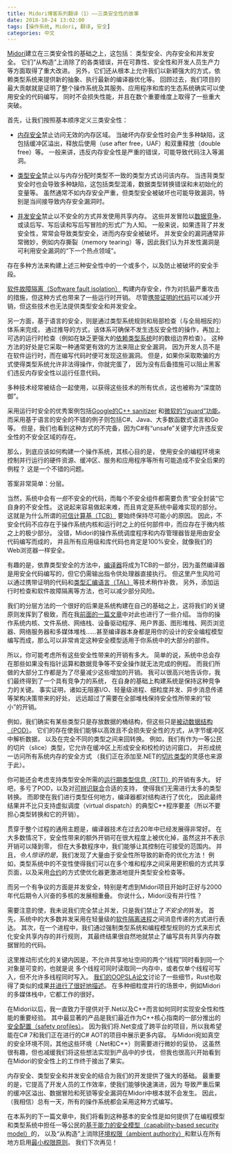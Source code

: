 ```yaml
---
title: Midori博客系列翻译（1）——三类安全性的故事
date: 2018-10-24 13:02:00
tags: [操作系统, Midori, 翻译, 安全]
categories: 中文
---
```


<!-- 
[Midori](/2015/11/03/blogging-about-midori) was built on a foundation of three
kinds of safety: type, memory, and concurrency-safety.  These safeties eliminated
whole classes of bugs "by-construction" and delivered significant improvements in
areas like reliability, security, and developer productivity.  They also fundamentally
allowed us to depend on the type system in new and powerful ways, to deliver new
abstractions, perform novel compiler optimizations, and more.  As I look back,
the biggest contribution of our project was proof that an entire operating
system and its ecosystem of services, applications, and libraries could indeed
be written in safe code, without loss of performance, and with some quantum
leaps forward in several important dimensions. 
-->

[Midori](/2018/10/20/midori/0-blogging-about-midori/)建立在三类安全性的基础之上，这包括：
类型安全、内存安全和并发安全。 
它们“从构造”上消除了的各类错误，并在可靠性、安全性和开发人员生产力等方面取得了重大改进。 
另外，它们还从根本上允许我们以新颖强大的方式，依赖类型系统来提供新的抽象、执行最新的编译器优化等。 
回顾过去，我们项目的最大贡献就是证明了整个操作系统及其服务、应用程序和库的生态系统确实可以使用安全的代码编写，
同时不会损失性能，并且在数个重要维度上取得了一些重大突破。

<!-- 
First, let us define the three safeties, in foundational order: 
-->
首先，让我们按照基本顺序定义三类安全性：

<!-- 
* [Memory Safety](https://en.wikipedia.org/wiki/Memory_safety) prohibits access
  to invalid regions of memory.  Numerous flaws arise when memory safety is
  violated, including buffer overflow, use after free, and double frees. 
  Generally speaking, violation of memory safety is a critical error that can
  lead to exploits such as code injection. 
-->
* [内存安全](https://en.wikipedia.org/wiki/Memory_safety)禁止访问无效的内存区域。
  当破坏内存安全性时会产生多种缺陷，这包括缓冲区溢出，释放后使用（use after free，UAF）和双重释放（double free）等。
  一般来讲，违反内存安全性是严重的错误，可能导致代码注入等漏洞。

<!-- 
* [Type Safety](https://en.wikipedia.org/wiki/Type_safety) prohibits use of
  memory that is at odds with the type allocated within that memory.  Numerous
  flaws arise when type safety is violated, including type confusion, casting
  errors, and uninitialized variables.  Although generally less severe than
  memory safety violations, type safety violations can lead to exploits,
  particularly when exposing pathways to memory safety holes. 
-->
* [类型安全](https://zh.wikipedia.org/wiki/%E5%9E%8B%E5%88%A5%E5%AE%89%E5%85%A8)禁止以与内存分配时类型不一致的类型方式访问该内存。
  当违背类型安全时也会导致多种缺陷，这包括类型混淆，数据类型转换错误和未初始化的变量等。 
  虽然通常不如内存安全严重，但类型安全被破坏也可能导致漏洞，特别是当间接导致内存安全漏洞时。

<!-- 
* [Concurrency Safety](https://en.wikipedia.org/wiki/Thread_safety) prohibits
  unsafe concurrent use of shared memory.  These concurrency hazards are widely
  known in the form of [data races](
  https://en.wikipedia.org/wiki/Race_condition), or read-write, write-read, and
  write-write hazards.   Generally speaking, if concurrency safety is violated,
  it can frequently lead to type, and therefore memory, safety being violated.
  These exploits are often quite subtle -- like tearing memory -- and we often
  said that concurrency vulnerabilities are the "next frontier" of exploitable
  security holes. 
-->
* [并发安全](https://en.wikipedia.org/wiki/Thread_safety)禁止以不安全的方式并发使用共享内存。
  这些并发冒险以[数据竞争](https://en.wikipedia.org/wiki/Race_condition)，或读后写、写后读和写后写冒险的形式广为人知。
  一般来说，如果违背了并发安全性，常常会导致类型安全，进而内存安全被破坏。 
  并发安全的漏洞通常非常微妙，例如内存撕裂（memory tearing）等，因此我们认为并发性漏洞是可利用安全漏洞的“下一个热点领域”。

<!-- 
Many approaches exist to establish one or more of these safeties, and/or
safeguard against violations. 
-->
存在多种方法来构建上述三种安全性中的一个或多个，以及防止被破坏的安全手段。

<!-- 
[Software fault isolation](http://www.cs.cmu.edu/~srini/15-829/readings/sfi.pdf)
establishes memory safety as a backstop against the most severe exploits.  This
comes at some runtime cost, although [proof carrying code](
https://en.wikipedia.org/wiki/Proof-carrying_code) can lessen it.  These
techniques don't deliver all the added benefits of type and concurrency safety. 
-->

[软件故障隔离（Software fault isolation）](http://www.cs.cmu.edu/~srini/15-829/readings/sfi.pdf)
构建内存安全，作为对抗最严重攻击的措施，但这种方式也带来了一些运行时开销。
尽管[携带证明的代码](https://en.wikipedia.org/wiki/Proof-carrying_code)可以减少开销，但这些技术也无法提供类型安全和并发安全。

<!-- 
Language-based safety, on the other hand, is done through a system of type
system rules and local checks (as opposed to global) that, inductively, ensure
certain operations do not occur, plus optional runtime checks (like array bounds
checking in the absence of a more capable [dependent type system](
https://en.wikipedia.org/wiki/Dependent_type)).  The benefits of this approach
are often a more productive approach to stopping safety holes because a developer
finds them while writing his or her code, rather than at runtime.  But if you can
trick the type system into permitting an illegal operation, you're screwed,
because there is no backstop to prevent hackers from violating memory safety in
order to running arbitrary code, for example. 
-->
另一方面，基于语言的安全，则是通过类型系统规则和局部检查（与全局相反的）体系来完成，
通过推导的方式，该体系可确保不发生违反安全性的操作，再加上可选的运行时检查（例如在缺乏更强大的[依赖类型系统](https://zh.wikipedia.org/wiki/%E4%BE%9D%E8%B5%96%E7%B1%BB%E5%9E%8B)时的数组边界检查）。 
这种方法的好处是它采取一种通常更有效的方法来阻止安全漏洞，
因为开发人员不是在软件运行时，而在编写代码时便可发现这些漏洞。 
但是，如果你采取欺骗的方式使得类型系统允许非法得操作，你就完蛋了，
因为没有后备措施可以阻止黑客们违反内存安全性以运行任意代码。

<!-- 
Multiple techniques are frequently used in conjunction with another, something
called "defense in depth," in order to deliver the best of all of these
techniques. 
-->
多种技术经常被结合一起使用，以获得这些技术的所有优点，这也被称为“深度防御”。

<!-- 
Good examples of the runtime approach to safety include [Google's C++ sanitizers](
https://github.com/google/sanitizers) and [Microsoft's "/guard" feature](
http://blogs.msdn.com/b/vcblog/archive/2014/12/08/visual-studio-2015-preview-work-in-progress-security-feature.aspx).
Good examples of the language approach include C#, Java, most functional
languages, Go, etc.  We can see some cracks already, however, since C# has the
`unsafe` keyword which permits unsafe regions that violate safety. 
-->
采用运行时安全的优秀案例包括[Google的C++ sanitizer](https://github.com/google/sanitizers)
和[微软的“/guard”功能](http://blogs.msdn.com/b/vcblog/archive/2014/12/08/visual-studio-2015-preview-work-in-progress-security-feature.aspx)。 
而采用基于语言的安全的不错的例子则包括C#、Java、大多数函数式语言和Go等。
但是，我们也看到这种方式的不完备，因为C#有“unsafe”关键字允许违反安全性的不安全区域的存在。

<!-- 
So, anyway, how do you build an operating system, whose central purpose is to
control hardware resources, buffers, services and applications running in
parallel, and so on, all of which are pretty damn unsafe things, using a safe
programming environment?  Great question. 
-->
那么，到底应该如何构建一个操作系统，其核心目的是，
使用安全的编程环境来控制并行运行的硬件资源、缓冲区、服务和应用程序等所有可能造成不安全后果的例程？ 
这是一个不错的问题。

<!-- The answer is surprisingly simple: layers. -->
答案非常简单：分层。

<!-- 
There was of course _some_ unsafe code in the system.  Each unsafe component was
responsible for "encapsulating" its unsafety.  This is easier said than done,
and was certainly the hardest part of the system to get right.  Which is why
this so-called [trusted computing base](
https://en.wikipedia.org/wiki/Trusted_computing_base) (TCB) always remained as
small as we could make it.  Nothing above the OS kernel and runtime was meant to
employ unsafe code, and very little above the microkernel did.  Yes, our OS
scheduler and memory manager was written in safe code.  And all application-
level and library code was most certainly 100% safe, like our entire web browser. 
-->
当然，系统中会有*一些*不安全的代码，而每个不安全组件都需要负责“安全封装”它自身的不安全性。 
这说起来容易做起来难，而且肯定是系统中最难实现的部分。 
这就是为什么所谓的[可信计算基（TCB）](https://zh.wikipedia.org/wiki/%E5%8F%AF%E4%BF%A1%E8%AE%A1%E7%AE%97%E5%9F%BA)
要始终保持尽可能小的原因。
因此，不安全代码不应存在于操作系统内核和运行时之上的任何部件中，而应存在于微内核之上的极少部分。 
没错，Midori的操作系统调度程序和内存管理器皆是用由安全代码编写而成的，
并且所有应用级和库代码也肯定是100%安全，就像我们的Web浏览器一样安全。

<!-- 
One interesting aspect of relying on type safety was that [your compiler](
https://en.wikipedia.org/wiki/Bartok_(compiler)) becomes part of your TCB.
Although our compiler was written in safe code, it emitted instructions for the
processor to execute.  The risk here can be remedied slightly by techniques like
proof-carrying code and [typed assembly language](
https://en.wikipedia.org/wiki/Typed_assembly_language) (TAL).  Added runtime
checks, a la software fault isolation, can also lessen some of this risk. 
-->
有趣的是，依靠类型安全的方法中，[编译器](https://en.wikipedia.org/wiki/Bartok_(compiler))将成为TCB的一部分，因为虽然编译器是用安全代码编写的，但它仍需输出指令供处理器直接执行。 
但这里产生风险可以通过携带证明的代码和[类型汇编语言（TAL）](https://en.wikipedia.org/wiki/Typed_assembly_language)等技术稍作补救，
另外，添加运行时检查和软件故障隔离等方法，也可以减少部分风险。

<!-- 
A nice consequence of our approach was that the system was built upon itself.
This was a key principle we took to an extreme.  I covered it a bit [in a prior
article](http://joeduffyblog.com/2014/09/10/software-leadership-7-codevelopment-is-a-powerful-thing/).
But when you've got an OS kernel, filesystem, networking stack, device drivers,
UI and graphics stack, web browser, web server, multimedia stack, ..., and even
the compiler itself, all written in your safe programming model, you can be
pretty sure it will work for mostly anything you can throw at it. 
-->
我们的分层方法的一个很好的后果是系统构建在自己的基础之上，这将我们的关键原则发挥到了极致，而在我[前面的一篇文章](http://joeduffyblog.com/2014/09/10/software-leadership-7-codevelopment-is-a-powerful-thing/)中对此也进行了一些介绍。 
当你的操作系统内核、文件系统、网络栈、设备驱动程序、用户界面、图形堆栈、网页浏览器、网络服务器和多媒体堆栈……甚至编译器本身都是用你的设计的安全编程模型编写而成，那么可以非常肯定这种安全模型适用于你系统中的大部分的部件。

<!-- 
You may be wondering what all this safety cost.  Simply put, there are things
you can't do without pointer arithmetic, data races, and the like.  Much of
what we did went into minimizing these added costs.  And I'm happy to say, in the
end, we did end up with a competitive system.  Building the system on itself was
key to keeping us honest.  It turns out architectural decisions like no blocking
IO, lightweight processes, fine grained concurrency, asynchronous message
passing, and more, far outweighed the "minor" costs incurred by requiring safety
up and down the stack. 
-->
所以，你可能考虑所有这些安全性带来的开销有多大。
简单的说，系统中总会存在那些如果没有指针运算和数据竞争等不安全操作就无法完成的例程。
而我们所做的大部分工作都是为了尽量减少这些增加的开销。 
我可以很高兴地告诉你，我们最终得到了一个具有竞争力的系统，
在自身的基础上构建系统是保持这种竞争力的关键。
事实证明，诸如无阻塞I/O、轻量级进程、细粒度并发、异步消息传递等架构决策带来的好处，
远远超过了需要在全部堆栈保持安全性所带来的“较小”的开销。

<!-- 
For example, we did have certain types that were just buckets of bits.  But these
were just [PODs](https://en.wikipedia.org/wiki/Passive_data_structure).  This
allowed us to parse bits out of byte buffers -- and casting to and fro between
different wholly differnt "types" -- efficiently and without loss of safety.
We had a first class slicing type that permit us to form safe, checked windows
over buffers, and unify the way we accessed all memory in the system
([the slice type](https://github.com/joeduffy/slice.net) we're adding to .NET
was inspired by this). 
-->
例如，我们确实有某些类型只是存放数据的桶结构，但这些只是[被动数据结构（POD）](https://en.wikipedia.org/wiki/Passive_data_structure)。 
它们的存在使我们能够以高效且不会损失安全性的方式，从字节缓冲区中解析数据，
以及在完全不同的类型之间来回转换。 
例如，我们有作为一等公民的切片（slice）类型，它允许在缓冲区上形成安全和校检的访问窗口，
并形成统一访问所有系统内存的安全方式
（我们正在添加至.NET的[切片类型](https://github.com/joeduffy/slice.net)的灵感也来源于此）。

<!-- 
You might also wonder about the [RTTI](
https://en.wikipedia.org/wiki/Run-time_type_information) overheads required to
support type safety.  Well, thanks to PODs, and proper support for [
discriminated unions](https://en.wikipedia.org/wiki/Tagged_union), we didn't
need to cast things all that much.  And anywhere we did, the compiler optimized
the hell out of the structures.  The net result wasn't much more than what a
typical C++ program has just to support virtual dispatch (never mind casting). 
-->
你可能还会考虑支持类型安全所需的[运行期类型信息（RTTI）](https://zh.wikipedia.org/wiki/%E5%9F%B7%E8%A1%8C%E6%9C%9F%E5%9E%8B%E6%85%8B%E8%A8%8A%E6%81%AF)的开销有多大。 
好吧，多亏了POD，以及对[可辨识联合](https://zh.wikipedia.org/zh-cn/%E6%A0%87%E7%AD%BE%E8%81%94%E5%90%88)合适的支持，
使得我们无需进行太多的类型转换。
而即使在我们进行类型任何地方，编译器都对结构进行了优化，
因此最终结果并不比只支持虚拟调度（virtual dispatch）的典型C++程序要差（所以不要担心类型转换和它的开销）。

<!-- A general theme that ran throughout this journey is that compiler technology has
advanced tremeodusly in the past 20 years.  In most cases, safety overheads can
be optimized very aggressively.  That's not to say they drop to zero, but we were
able to get them within the noise for most interesting programs.  And --
surprisingly -- we found plenty of cases where safety _enabled_ new, novel
optimization techniques!  For example, having immutability in the type system
permit us to share pages more aggressively across multiple heaps and programs;
teaching the optimizer about [contracts](
https://en.wikipedia.org/wiki/Design_by_contract) let us more aggressively hoist
type safety checks; and so on. -->
贯穿于整个过程的通用主题是，编译器技术在过去20年中已经发展得非常好。 
在大多数情况下，安全性带来的额外开销可在很大程度上被优化掉，虽然这并不表示开销可以降到零，
但在大多数程序中，我们能够让其控制在可接受的范围内。 
并且，*令人惊讶的是*，我们发现了大量由于安全性所导致的新奇的优化方法！
例如，类型系统中的不变性使得我们可以在多个堆和程序之间采用更积极的方式共享页面，以及采用[合约](https://en.wikipedia.org/wiki/Design_by_contract)的方式使优化器更激进地提升类型安全检查等。

<!--
Another controversial area was concurrency safety.  Especially given that the
start of the project overlapped with the heady multicore days of the late 2000s.
What, no parallelism, you ask? 
-->
而另一个有争议的方面是并发安全，特别是考虑到Midori项目开始时正好与2000年代后期令人兴奋的多核的发展相重叠。 
你说什么，Midori没有并行性？

<!-- 
Note that I didn't say we banned concurrency altogether, just that we banned
_unsafe_ concurrency.  First, most concurrency in the system was expressed using
message passing between lightweight [software isolated processes](
http://research.microsoft.com/apps/pubs/default.aspx?id=71996).  Second, within
a process, we formalized the rules of safe shared memory parallelism, enforced
through type system and programming model rules.  The net result was that you
couldn't write a shared memory data race. 
-->
需要注意的使，我未说我们完全禁止并发，只是我们禁止了*不安全的*并发。 
首先，系统中的大多数并发采用在轻量级的[软件隔离进程](http://research.microsoft.com/apps/pubs/default.aspx?id=71996)之间消息传递的方式进行表达。 
其次，在一个进程中，我们通过强制类型系统和编程模型规则的方式来形式化安全共享内存的并行规则，
其最终结果很自然地就禁止了编写具有共享内存数据冒险的代码。

<!-- 
They key insight driving the formalism here was that no two "threads" sharing an
address space were permitted to see the same object as mutable at the same time.
Many could read from the same memory at once, and one could write, but multiple
could not write at once.  A few details were discussed in [our OOPSLA paper](
http://research.microsoft.com/apps/pubs/default.aspx?id=170528), and Rust
achieved a similar outcome [and documented it nicely](
http://blog.rust-lang.org/2015/04/10/Fearless-Concurrency.html).  It worked well
enough for many uses of fine-grained parallelism, like our multimedia stack. 
-->
这里推动形式化的关键内因是，不允许共享地址空间的两个“线程”同时看到同一个对象是可变的，也就是说
多个线程可同时读取同一内存中，或者仅单个线程可写入，但不允许多线程同时写入。 
[我们的OOPSLA论文](http://research.microsoft.com/apps/pubs/default.aspx?id=170528)讨论了一些细节，Rust也取得了类似的成果[并进行了很好地描述](https://blog.rust-lang.org/2015/04/10/Fearless-Concurrency.html)。 
在多种细粒度并行的场景中，例如Midori的多媒体栈中，它都工作的很好。

<!-- 
Since Midori, I've been working to bring some of our key lessons about how to
achieve simultaneous safety and performance to both .NET and C++.  Perhaps the
most visible artifact are the [safety profiles](
https://github.com/isocpp/CppCoreGuidelines/blob/master/CppCoreGuidelines.md#S-profile)
we recently launched as part of the C++ Core Guidelines effort.  I expect more
to show up in C# 7 and the C# AOT work we're doing right now as we take .NET
cross-platform.  Midori was greenfield, whereas these environments require
delicate compromises, which has been fun, but slowed down some of the transfer
of these ideas into production.  I'm happy to finally start seeing some of it
bearing fruit. 
-->
在Midori以后，我一直致力于提供对于.Net以及C++而言如何同时实现安全性和性能的重要经验。
其中最显著的产品是我们最近作为C++核心指南的一部分推出的[安全配置（safety profiles）](https://github.com/isocpp/CppCoreGuidelines/blob/master/CppCoreGuidelines.md#S-profile)。 
因为我们将.Net变成了跨平台的项目，所以我希望能在C# 7和我们正在进行的C# AOT的项目中展示更多内容。
与Midori宛如真空的安全环境不同，其他这些环境（.Net和C++）则需要进行微妙的妥协，
这虽然很有趣，但也减缓我们将这些想法实现到产品中的步伐，
但我也很高兴开始看到在Midori的安全性上的工作终于接出了果实。

<!-- 
The combination of memory, type, and concurrency safety gave us a powerful
foundation to stand on.  Most of all, it delivered a heightened level of
developer productivity and let us move fast.  The extremely costly buffer
overflows, data races, deadlocks, and so on, simply did not happen.
Someday all operating systems will be written this way. 
-->
内存安全、类型安全和并发安全的结合为我们的开发提供了强大的基础。 
最重要的是，它提高了开发人员的工作效率，使我们能够快速演进，因为
导致严重后果的缓冲区溢出、数据冒险和死锁等安全漏洞在Midori中根本就不会发生。
因此，（我相信）总有一天，所有的操作系统都会采用这种方式编写。

<!--
In the next article in this series, we'll look at how this foundational safety
let us deliver a [capability-based security model](
https://en.wikipedia.org/wiki/Capability-based_security) that was first class in
the programming model and type system, and brought the same "by-construction"
solution to eliminating [ambient authority](
https://en.wikipedia.org/wiki/Ambient_authority) and enabling the [
principle of least privilege](https://en.wikipedia.org/wiki/Principle_of_least_privilege)
everywhere, by default, in a big way.  See you next time. 
-->
在本系列的下一篇文章中，我们将看到这种基本的安全性是如何提供了在编程模型和类型系统中担任一等公民的[基于能力的安全模型（capability-based security model）](https://en.wikipedia.org/wiki/Capability-based_security)的，
以及“从构造”上消除[环境权限（ambient authority）](https://en.wikipedia.org/wiki/Ambient_authority)和默认在所有地方启用[最小权限原则](https://zh.wikipedia.org/wiki/%E6%9C%80%E5%B0%8F%E6%9D%83%E9%99%90%E5%8E%9F%E5%88%99)。
我们下次再见！
